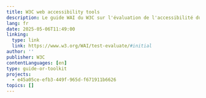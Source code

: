 ```yaml
---
title: W3C web accessibility tools
description: Le guide WAI du W3C sur l'évaluation de l'accessibilité du web recommande de commencer par des vérifications de base à l'aide de l'outil « Easy Checks » pour repérer les problèmes courants. Bien que les outils automatisés soient utiles, l'évaluation humaine est essentielle. Pour des évaluations complètes, utilisez la méthode WCAG-EM et les outils de reporting.
lang: fr
date: 2025-05-06T11:49:00
linking:
  type: link
  link: https://www.w3.org/WAI/test-evaluate/#initial
author: ''
publisher: W3C
contentLanguages: [en]
type: guide-or-toolkit
projects:
  - e45a05ce-efb3-449f-965d-f671911b6626
topics: []
---
```

